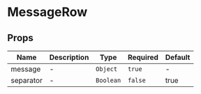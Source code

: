 # MessageRow

## Props

<!-- @vuese:MessageRow:props:start -->
|Name|Description|Type|Required|Default|
|---|---|---|---|---|
|message|-|`Object`|`true`|-|
|separator|-|`Boolean`|`false`|true|

<!-- @vuese:MessageRow:props:end -->


